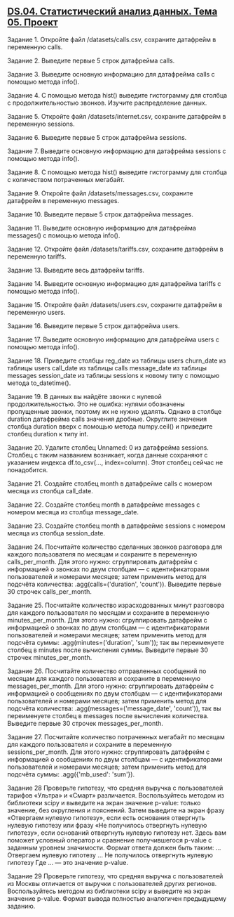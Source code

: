 ## [DS.04. Статистический анализ данных. Тема 05. Проект](https://practicum.yandex.ru/trainer/data-scientist/lesson/46629c9d-b1c4-4acb-acc7-aba9821774c5/task/fc44f368-d87c-491a-a9bc-af2012891553/)

Задание 1. Откройте файл /datasets/calls.csv, сохраните датафрейм в переменную calls.

Задание 2. Выведите первые 5 строк датафрейма calls.

Задание 3. Выведите основную информацию для датафрейма calls с помощью метода info().

Задание 4. С помощью метода hist() выведите гистограмму для столбца с продолжительностью звонков. Изучите распределение данных.

Задание 5. Откройте файл /datasets/internet.csv, сохраните датафрейм в переменную sessions.

Задание 6. Выведите первые 5 строк датафрейма sessions.

Задание 7. Выведите основную информацию для датафрейма sessions с помощью метода info().

Задание 8. С помощью метода hist() выведите гистограмму для столбца с количеством потраченных мегабайт.

Задание 9. Откройте файл /datasets/messages.csv, сохраните датафрейм в переменную messages.

Задание 10. Выведите первые 5 строк датафрейма messages.

Задание 11. Выведите основную информацию для датафрейма messages() с помощью метода info().

Задание 12. Откройте файл /datasets/tariffs.csv, сохраните датафрейм в переменную tariffs.

Задание 13. Выведите весь датафрейм tariffs.

Задание 14. Выведите основную информацию для датафрейма tariffs с помощью метода info().

Задание 15. Откройте файл /datasets/users.csv, сохраните датафрейм в переменную users.

Задание 16. Выведите первые 5 строк датафрейма users.

Задание 17. Выведите основную информацию для датафрейма users с помощью метода info().

Задание 18. Приведите столбцы
reg_date из таблицы users
churn_date из таблицы users
call_date из таблицы calls
message_date из таблицы messages
session_date из таблицы sessions
к новому типу с помощью метода to_datetime().

Задание 19. В данных вы найдёте звонки с нулевой продолжительностью. Это не ошибка: нулями обозначены пропущенные звонки, поэтому их не нужно удалять.
Однако в столбце duration датафрейма calls значения дробные. Округлите значения столбца duration вверх с помощью метода numpy.ceil() и приведите столбец duration к типу int.

Задание 20. Удалите столбец Unnamed: 0 из датафрейма sessions. Столбец с таким названием возникает, когда данные сохраняют с указанием индекса df.to_csv(..., index=column). Этот столбец сейчас не понадобится.

Задание 21. Создайте столбец month в датафрейме calls с номером месяца из столбца call_date.

Задание 22. Создайте столбец month в датафрейме messages с номером месяца из столбца message_date.

Задание 23. Создайте столбец month в датафрейме sessions с номером месяца из столбца session_date.

Задание 24. Посчитайте количество сделанных звонков разговора для каждого пользователя по месяцам и сохраните в переменную calls_per_month. Для этого нужно:
сгруппировать датафрейм с информацией о звонках по двум столбцам — с идентификаторами пользователей и номерами месяцев;
затем применить метод для подсчёта количества: .agg(calls=('duration', 'count')).
Выведите первые 30 строчек calls_per_month.

Задание 25. Посчитайте количество израсходованных минут разговора для каждого пользователя по месяцам и сохраните в переменную minutes_per_month. Для этого нужно:
сгруппировать датафрейм с информацией о звонках по двум столбцам — с идентификаторами пользователей и номерами месяцев;
затем применить метод для подсчёта суммы: .agg(minutes=('duration', 'sum')); так вы переименуете столбец в minutes после вычисления суммы.
Выведите первые 30 строчек minutes_per_month.

Задание 26. Посчитайте количество отправленных сообщений по месяцам для каждого пользователя и сохраните в переменную messages_per_month. Для этого нужно:
сгруппировать датафрейм с информацией о сообщениях по двум столбцам — с идентификаторами пользователей и номерами месяцев;
затем применить метод для подсчёта количества: .agg(messages=('message_date', 'count')), так вы переименуете столбец в messages после вычисления количества.
Выведите первые 30 строчек messages_per_month.

Задание 27. Посчитайте количество потраченных мегабайт по месяцам для каждого пользователя и сохраните в переменную sessions_per_month. Для этого нужно:
сгруппировать датафрейм с информацией о сообщениях по двум столбцам — с идентификаторами пользователей и номерами месяцев;
затем применить метод для подсчёта суммы: .agg({'mb_used': 'sum'}).

Задание 28
Проверьте гипотезу, что средняя выручка с пользователей тарифов «Ультра» и «Смарт» различается. Воспользуйтесь методом из библиотеки scipy и выведите на экран значение p-value: только значение, без округления и пояснений.
Затем выведите на экран фразу «Отвергаем нулевую гипотезу», если есть основания отвергнуть нулевую гипотезу или фразу «Не получилось отвергнуть нулевую гипотезу», если оснований отвергнуть нулевую гипотезу нет. Здесь вам поможет условный оператор и сравнение получившегося p-value с заданным уровнем значимости.
Формат ответа должен быть таким:
...
Отвергаем нулевую гипотезу 
...
Не получилось отвергнуть нулевую гипотезу 
Где … — это значение p-value.

Задание 29
Проверьте гипотезу, что средняя выручка с пользователей из Москвы отличается от выручки с пользователей других регионов. Воспользуйтесь методом из библиотеки scipy и выведите на экран значение p-value. Формат вывода полностью аналогичен предыдущему заданию.


